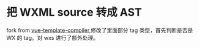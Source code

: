 # 把 WXML source 转成 AST

fork from [vue-template-compiler](https://github.com/vuejs/vue/tree/dev/packages/vue-template-compiler),修改了里面部分 tag 类型，首先判断是否是 WX 的 tag。对 wxs 进行了额外处理。
